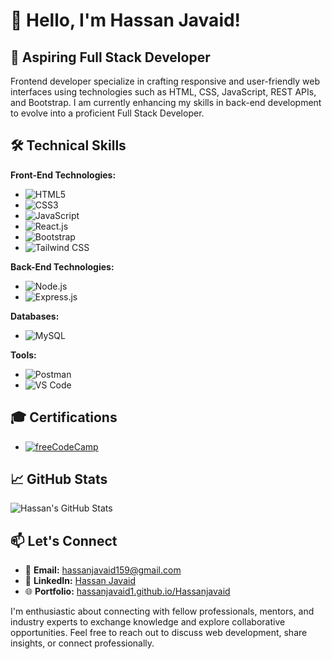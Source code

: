 # 👋 Hello, I'm Hassan Javaid!

## 💼 Aspiring Full Stack Developer

Frontend developer specialize in crafting responsive and user-friendly web interfaces using technologies such as HTML, CSS, JavaScript, REST APIs, and Bootstrap. I am currently enhancing my skills in back-end development to evolve into a proficient Full Stack Developer.

## 🛠️ Technical Skills

**Front-End Technologies:**
- ![HTML5](https://img.shields.io/badge/-HTML5-E34F26?style=flat&logo=html5&logoColor=white)
- ![CSS3](https://img.shields.io/badge/-CSS3-1572B6?style=flat&logo=css3&logoColor=white)
- ![JavaScript](https://img.shields.io/badge/-JavaScript-F7DF1E?style=flat&logo=javascript&logoColor=black)
- ![React.js](https://img.shields.io/badge/-React.js-61DAFB?style=flat&logo=react&logoColor=black)
- ![Bootstrap](https://img.shields.io/badge/-Bootstrap-563D7C?style=flat&logo=bootstrap&logoColor=white)
- ![Tailwind CSS](https://img.shields.io/badge/-Tailwind_CSS-06B6D4?style=flat&logo=tailwind-css&logoColor=white)

**Back-End Technologies:**
- ![Node.js](https://img.shields.io/badge/-Node.js-339933?style=flat&logo=node.js&logoColor=white)
- ![Express.js](https://img.shields.io/badge/-Express.js-000000?style=flat&logo=express&logoColor=white)

**Databases:**
- ![MySQL](https://img.shields.io/badge/-MySQL-4479A1?style=flat&logo=mysql&logoColor=white)

**Tools:**
- ![Postman](https://img.shields.io/badge/-Postman-FF6C37?style=flat&logo=postman&logoColor=white)
- ![VS Code](https://img.shields.io/badge/-VS_Code-007ACC?style=flat&logo=visual-studio-code&logoColor=white)

## 🎓 Certifications

- [![freeCodeCamp](https://img.shields.io/badge/-Front--End_Development_Certification-4D5B6F?style=flat&logo=freecodecamp&logoColor=white)](https://www.freecodecamp.org/certification/Hassanjavaid/front-end-development-libraries)

## 📈 GitHub Stats

![Hassan's GitHub Stats](https://github-readme-stats.vercel.app/api?username=Hassanjavaid1&show_icons=true&theme=radical)

## 📫 Let's Connect

- 📧 **Email:** hassanjavaid159@gmail.com
- 🔗 **LinkedIn:** [Hassan Javaid](https://www.linkedin.com/in/hassan-javaid159)
- 🌐 **Portfolio:** [hassanjavaid1.github.io/Hassanjavaid](https://hassanjavaid1.github.io/Hassanjavaid)

I'm enthusiastic about connecting with fellow professionals, mentors, and industry experts to exchange knowledge and explore collaborative opportunities. Feel free to reach out to discuss web development, share insights, or connect professionally.

